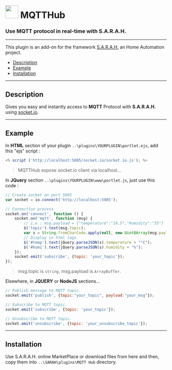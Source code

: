 # <img src="../master/www/images/mqtthub.png" width="40px" height="40px"/> MQTTHub

### Use MQTT protocol in real-time with S.A.R.A.H.

***

This plugin is an add-on for the framework [S.A.R.A.H.](http://encausse.net/s-a-r-a-h) an Home Automation project.
* [Description](#description)
* [Example](#example)
* [Installation](#install)

***
<a name="description"></a>
## Description
Gives you easy and instantly access to **MQTT** Protocol with **S.A.R.A.H.** using [socket.io](http://socket.io).

***

<a name="example"></a>
## Example

In **HTML** section of your plugin `..\plugins\YOURPLUGIN\portlet.ejs`, add this "ejs" script :

```js
<% script ('http://localhost:5005/socket.io/socket.io.js'); %>
```
> MQTTHub expose socket.io client via localhost...

In **JQuery** section `..\plugins\YOURPLUGIN\www\portlet.js`, just use this code :

```js
// Create socket on port 5005
var socket = io.connect('http://localhost:5005');

// Connection process
socket.on('connect', function () {
    socket.on('mqtt', function (msg) {
    	// i.e : msg.payload = {"temperature":"19,5","Humidity":"55"}
        $('topic').text(msg.topic);
        var s = String.fromCharCode.apply(null, new Uint8Array(msg.payload));
        // Display in html tags
        $('#temp').text(jQuery.parseJSON(s).temperature + "°C");
        $('#humi').text(jQuery.parseJSON(s).humidity + "%");
    });
    socket.emit('subscribe', {topic: 'your_topic'});
});
```

> msg.topic is `string`.
> msg.payload is `ArrayBuffer`.

Elsewhere, in **JQUERY** or **NodeJS** sections...

```js
// Publish message to MQTT topic.
socket.emit('publish', {topic:"your_topic", payload:"your_msg"});
```

```js
// Subscribe to MQTT topic.
socket.emit('subscribe', {topic: 'your_topic'});
```

```js
// Unsubscribe to MQTT topic.
socket.emit('unsubscribe', {topic: 'your_unsubscribe_topic'});
```
***

<a name="install"></a>
## Installation

Use S.A.R.A.H. online MarketPlace or download files from here and then, copy them into `..\SARAH\plugins\MQTT Hub` directory.
